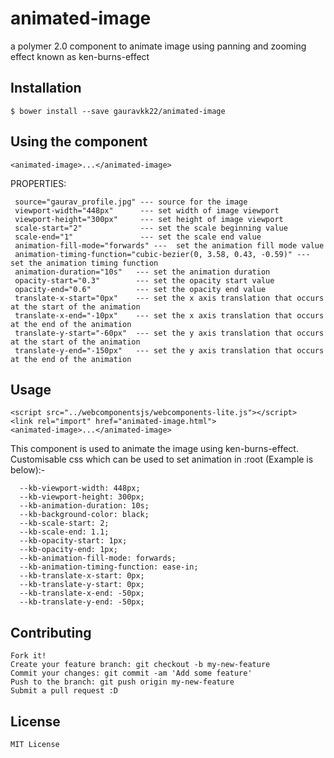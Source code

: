 # animated-image
a polymer 2.0 component to animate image using panning and zooming effect known as ken-burns-effect

## Installation
```
$ bower install --save gauravkk22/animated-image
```

## Using the component

```
<animated-image>...</animated-image>
```

PROPERTIES:
```
 source="gaurav_profile.jpg" --- source for the image
 viewport-width="448px"      --- set width of image viewport
 viewport-height="300px"     --- set height of image viewport
 scale-start="2"             --- set the scale beginning value
 scale-end="1"               --- set the scale end value
 animation-fill-mode="forwards" ---  set the animation fill mode value
 animation-timing-function="cubic-bezier(0, 3.58, 0.43, -0.59)" --- set the animation timing function
 animation-duration="10s"   --- set the animation duration
 opacity-start="0.3"        --- set the opacity start value
 opacity-end="0.6"          --- set the opacity end value
 translate-x-start="0px"    --- set the x axis translation that occurs at the start of the animation
 translate-x-end="-10px"    --- set the x axis translation that occurs at the end of the animation
 translate-y-start="-60px"  --- set the y axis translation that occurs at the start of the animation
 translate-y-end="-150px"   --- set the y axis translation that occurs at the end of the animation
 ```

## Usage
```
<script src="../webcomponentsjs/webcomponents-lite.js"></script>
<link rel="import" href="animated-image.html">
<animated-image>...</animated-image>
```

This component is used to animate the image using ken-burns-effect.
Customisable css which can be used to set animation in :root (Example is below):-

```
  --kb-viewport-width: 448px;
  --kb-viewport-height: 300px;
  --kb-animation-duration: 10s;
  --kb-background-color: black;
  --kb-scale-start: 2;
  --kb-scale-end: 1.1;
  --kb-opacity-start: 1px;
  --kb-opacity-end: 1px;
  --kb-animation-fill-mode: forwards;
  --kb-animation-timing-function: ease-in;
  --kb-translate-x-start: 0px;
  --kb-translate-y-start: 0px;
  --kb-translate-x-end: -50px;
  --kb-translate-y-end: -50px;
```


## Contributing

```
Fork it!
Create your feature branch: git checkout -b my-new-feature
Commit your changes: git commit -am 'Add some feature'
Push to the branch: git push origin my-new-feature
Submit a pull request :D

```
## License

```
MIT License

```
